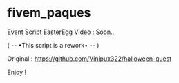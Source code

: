 # fivem_paques

Event Script EasterEgg
Video : Soon..

( -- •This script is a rework• -- )

Original : https://github.com/Vinipux322/halloween-quest

Enjoy !
